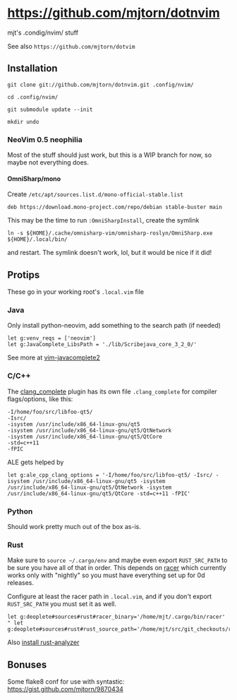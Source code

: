 # https://github.com/mjtorn/dotnvim

mjt's .condig/nvim/ stuff

See also `https://github.com/mjtorn/dotvim`

## Installation

    git clone git://github.com/mjtorn/dotnvim.git .config/nvim/

    cd .config/nvim/

    git submodule update --init

    mkdir undo

### NeoVim 0.5 neophilia

Most of the stuff should just work, but this is a WIP
branch for now, so maybe not everything does.

#### OmniSharp/mono

Create `/etc/apt/sources.list.d/mono-official-stable.list`

```
deb https://download.mono-project.com/repo/debian stable-buster main
```

This may be the time to run `:OmniSharpInstall`, create the symlink

```
ln -s ${HOME}/.cache/omnisharp-vim/omnisharp-roslyn/OmniSharp.exe ${HOME}/.local/bin/
```

and restart. The symlink doesn't work, lol, but it would be nice if it did!

## Protips

These go in your working root's `.local.vim` file

### Java

Only install python-neovim, add something to the search path (if needed)

```vim
let g:venv_reqs = ['neovim']
let g:JavaComplete_LibsPath = './lib/Scribejava_core_3_2_0/'
```

See more at [vim-javacomplete2](https://github.com/artur-shaik/vim-javacomplete2)

### C/C++

The [clang_complete](https://github.com/Rip-Rip/clang_complete) plugin has its own
file `.clang_complete` for compiler flags/options, like this:

```
-I/home/foo/src/libfoo-qt5/
-Isrc/
-isystem /usr/include/x86_64-linux-gnu/qt5
-isystem /usr/include/x86_64-linux-gnu/qt5/QtNetwork
-isystem /usr/include/x86_64-linux-gnu/qt5/QtCore
-std=c++11
-fPIC
```

ALE gets helped by

```vim
let g:ale_cpp_clang_options = '-I/home/foo/src/libfoo-qt5/ -Isrc/ -isystem /usr/include/x86_64-linux-gnu/qt5 -isystem /usr/include/x86_64-linux-gnu/qt5/QtNetwork -isystem /usr/include/x86_64-linux-gnu/qt5/QtCore -std=c++11 -fPIC'
```

### Python

Should work pretty much out of the box as-is.

### Rust

Make sure to `source ~/.cargo/env` and maybe even export `RUST_SRC_PATH` to be
sure you have all of that in order. This depends on [racer](https://github.com/racer-rust/racer)
which currently works only with "nightly" so you must have everything set up
for 0d releases.

Configure at least the racer path in `.local.vim`, and if you don't export `RUST_SRC_PATH`
you must set it as well.

```vim
let g:deoplete#sources#rust#racer_binary='/home/mjt/.cargo/bin/racer'
" let g:deoplete#sources#rust#rust_source_path='/home/mjt/src/git_checkouts/rust/src'
```

Also [install rust-analyzer](https://rust-analyzer.github.io/manual.html#rust-analyzer-language-server-binary)

## Bonuses

Some flake8 conf for use with syntastic: https://gist.github.com/mjtorn/9870434

